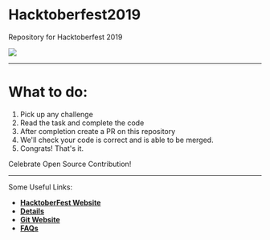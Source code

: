 # Hacktoberfest2019
Repository for Hacktoberfest 2019

<img src="https://hacktoberfest.digitalocean.com/assets/logo-hf19-full-10f3c000cea930c76acc1dedc516ea7118b95353220869a3051848e45ff1d656.svg">

-----------------------------------------------------------------------------

What to do:
==============

1. Pick up any challenge
2. Read the task and complete the code
3. After completion create a PR on this repository
4. We'll check your code is correct and is able to be merged.
5. Congrats! That's it.

Celebrate Open Source Contribution!

-----------------------------------------------------------------------------

Some Useful Links:

* [**HacktoberFest Website**](https://hacktoberfest.digitalocean.com)
* [**Details**](https://hacktoberfest.digitalocean.com/details)
* [**Git Website**](https://git-scm.com/)
* [**FAQs**](https://hacktoberfest.digitalocean.com/faq)
